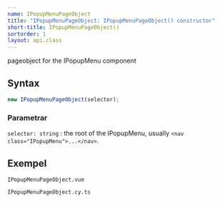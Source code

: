 ```yaml
---
name: IPopupMenuPageObject
title: "IPopupMenuPageObject: IPopupMenuPageObject() constructor"
short-title: IPopupMenuPageObject()
sortorder: 1
layout: api.class
---
```


pageobject for the IPopupMenu component

## Syntax

```ts nocompile nolint
new IPopupMenuPageObject(selector);
```

### Parametrar

`selector: string`
: the root of the IPopupMenu, usually `<nav class="IPopupMenu">...</nav>`.

## Exempel

```import static
IPopupMenuPageObject.vue
```

```import
IPopupMenuPageObject.cy.ts
```
